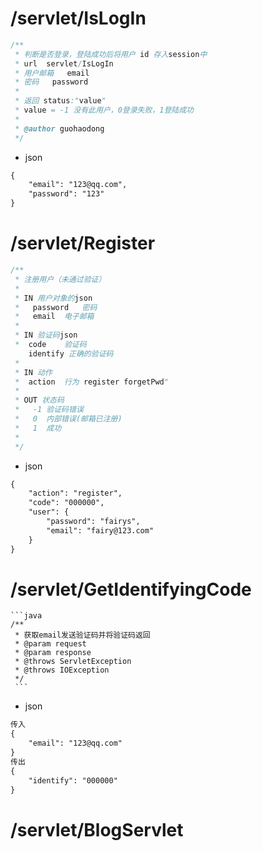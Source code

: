 # /servlet/IsLogIn

```java
/**
 * 判断是否登录，登陆成功后将用户 id 存入session中
 * url  servlet/IsLogIn
 * 用户邮箱   email
 * 密码   password
 *
 * 返回 status:"value"
 * value = -1 没有此用户，0登录失败，1登陆成功
 *
 * @author guohaodong
 */
 ```
* json
 
```html
{
    "email": "123@qq.com",
    "password": "123"
}
```



# /servlet/Register

```java
/**
 * 注册用户（未通过验证）
 *
 * IN 用户对象的json
 *   password   密码
 *   email  电子邮箱
 *
 * IN 验证码json
 *  code    验证码
    identify 正确的验证码
 *
 * IN 动作
 *  action  行为 register forgetPwd"
 *
 * OUT 状态码
 *   -1 验证码错误
 *   0  内部错误(邮箱已注册)
 *   1  成功
 *
 */
 ```
 
* json

```html
{
    "action": "register",
    "code": "000000",
    "user": {
        "password": "fairys",
        "email": "fairy@123.com"
    }
}
```

# /servlet/GetIdentifyingCode
    ```java
    /**
     * 获取email发送验证码并将验证码返回
     * @param request
     * @param response
     * @throws ServletException
     * @throws IOException
     */
     ```
     
* json

```html
传入
{
    "email": "123@qq.com"
}
传出
{
    "identify": "000000"
}
```

# /servlet/BlogServlet

